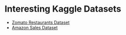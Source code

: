 # Interesting Kaggle Datasets

- [Zomato Restaurants Dataset](https://www.kaggle.com/datasets/abhijitdahatonde/zomato-restaurants-dataset)
- [Amazon Sales Dataset](https://www.kaggle.com/datasets/karkavelrajaj/amazon-sales-dataset)

